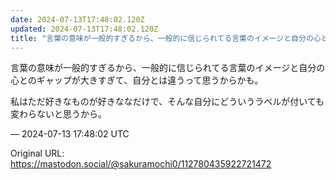 ```yaml
---
date: 2024-07-13T17:48:02.120Z
updated: 2024-07-13T17:48:02.120Z
title: "言葉の意味が一般的すぎるから、一般的に信じられてる言葉のイメージと自分の心とのギ[...]"
---
```


<p>言葉の意味が一般的すぎるから、一般的に信じられてる言葉のイメージと自分の心とのギャップが大きすぎて、自分とは違うって思うからかも。</p><p>私はただ好きなものが好きななだけで、そんな自分にどういうラベルが付いても変わらないと思うから。</p>

&mdash; 2024-07-13 17:48:02 UTC

Original URL: https://mastodon.social/@sakuramochi0/112780435922721472
